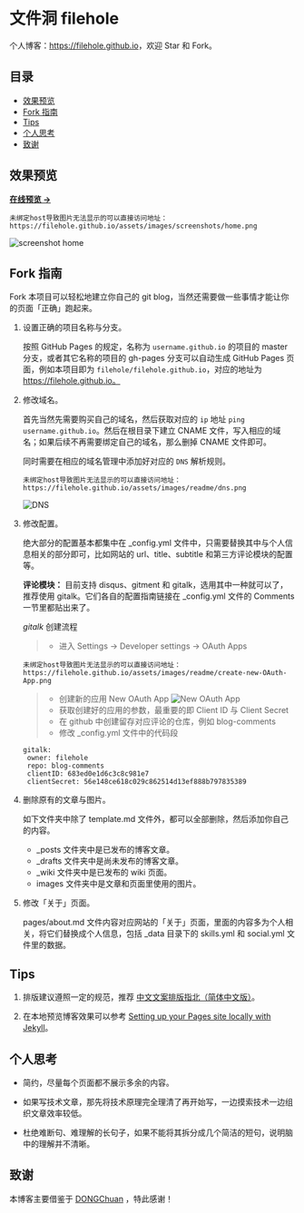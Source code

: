 # 文件洞 filehole

个人博客：<https://filehole.github.io>，欢迎 Star 和 Fork。

## 目录

<!-- vim-markdown-toc GFM -->

* [效果预览](#效果预览)
* [Fork 指南](#fork-指南)
* [Tips](#贴心提示)
* [个人思考](#经验与思考)
* [致谢](#致谢)

<!-- vim-markdown-toc -->

## 效果预览

**[在线预览 &rarr;](https://filehole.github.io)**

```
未绑定host导致图片无法显示的可以直接访问地址：https://filehole.github.io/assets/images/screenshots/home.png
```
![screenshot home](https://filehole.github.io/assets/images/screenshots/home.png)

## Fork 指南

Fork 本项目可以轻松地建立你自己的 git blog，当然还需要做一些事情才能让你的页面「正确」跑起来。

1. 设置正确的项目名称与分支。

   按照 GitHub Pages 的规定，名称为 `username.github.io` 的项目的 master 分支，或者其它名称的项目的 gh-pages 分支可以自动生成 GitHub Pages 页面，例如本项目即为 `filehole/filehole.github.io`，对应的地址为 https://filehole.github.io。

2. 修改域名。

   首先当然先需要购买自己的域名，然后获取对应的 `ip` 地址 `ping username.github.io`。然后在根目录下建立 CNAME 文件，写入相应的域名；如果后续不再需要绑定自己的域名，那么删掉 CNAME 文件即可。

   同时需要在相应的域名管理中添加好对应的 `DNS` 解析规则。

   ```
   未绑定host导致图片无法显示的可以直接访问地址：https://filehole.github.io/assets/images/readme/dns.png
   ```
   ![DNS](https://filehole.github.io/assets/images/readme/dns.png)

3. 修改配置。

   绝大部分的配置基本都集中在 \_config.yml 文件中，只需要替换其中与个人信息相关的部分即可，比如网站的 url、title、subtitle 和第三方评论模块的配置等。

   **评论模块：** 目前支持 disqus、gitment 和 gitalk，选用其中一种就可以了，推荐使用 gitalk。它们各自的配置指南链接在 \_config.yml 文件的 Comments 一节里都贴出来了。

   *gitalk* 创建流程
   >- 进入 Settings -> Developer settings -> OAuth Apps
   ```
   未绑定host导致图片无法显示的可以直接访问地址：https://filehole.github.io/assets/images/readme/create-new-OAuth-App.png
   ```
   >- 创建新的应用 New OAuth App ![New OAuth App](https://filehole.github.io/assets/images/readme/create-new-OAuth-App.png)
   >- 获取创建好的应用的参数，最重要的即 Client ID 与 Client Secret
   >- 在 github 中创建留存对应评论的仓库，例如 blog-comments
   >- 修改 \_config.yml 文件中的代码段

   ```
   gitalk:
    owner: filehole
    repo: blog-comments
    clientID: 683ed0e1d6c3c8c981e7
    clientSecret: 56e148ce618c029c862514d13ef888b797835389
   ```

4. 删除原有的文章与图片。

   如下文件夹中除了 template.md 文件外，都可以全部删除，然后添加你自己的内容。

   * \_posts 文件夹中是已发布的博客文章。
   * \_drafts 文件夹中是尚未发布的博客文章。
   * \_wiki 文件夹中是已发布的 wiki 页面。
   * images 文件夹中是文章和页面里使用的图片。

5. 修改「关于」页面。

   pages/about.md 文件内容对应网站的「关于」页面，里面的内容多为个人相关，将它们替换成个人信息，包括 \_data 目录下的 skills.yml 和 social.yml 文件里的数据。

## Tips

1. 排版建议遵照一定的规范，推荐 [中文文案排版指北（简体中文版）][1]。

2. 在本地预览博客效果可以参考 [Setting up your Pages site locally with Jekyll][2]。

## 个人思考

* 简约，尽量每个页面都不展示多余的内容。

* 如果写技术文章，那先将技术原理完全理清了再开始写，一边摸索技术一边组织文章效率较低。

* 杜绝难断句、难理解的长句子，如果不能将其拆分成几个简洁的短句，说明脑中的理解并不清晰。

## 致谢

本博客主要借鉴于 [DONGChuan](https://dongchuan.github.io) ，特此感谢！

[1]: https://github.com/mzlogin/chinese-copywriting-guidelines
[2]: https://help.github.com/articles/setting-up-your-pages-site-locally-with-jekyll/
